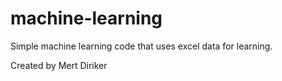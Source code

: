# machine-learning
 
Simple machine learning code that uses excel data for learning.

Created by Mert Diriker

